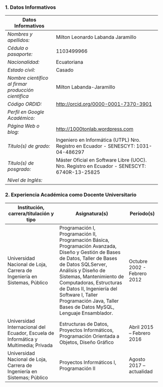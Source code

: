 ### 1. Datos Informativos
|Datos Informativos||
---------------------- | ---------------------
*Nombres y apellidos:* | Milton Leonardo Labanda Jaramillo
*Cédula o pasaporte:* | 1103499966
*Nacionalidad:* | Ecuatoriana
*Estado civil:* | Casado
*Nombre científico al firmar producción científica* | Milton Labanda-Jaramillo
*Código ORDID:* | http://orcid.org/0000-0001-7370-3901
*Perfil en Google Académico:* | 
*Página Web o blog:* | http://1000tonlab.wordpress.com
*Título(s) de grado:* | Ingeniero en Informática (UTPL) Nro. Registro en Ecuador - SENESCYT: 1031-04-486297
*Título(s) de posgrado:* | Máster Oficial en Software Libre (UOC). Nro. Registro en Ecuador - SENESCYT: 6740R-13-25825
*Nivel de Inglés:* | 

### 2. Experiencia Académica como Docente Universitario 

Institución, carrera/titulación y tipo | Asignatura(s) | Período(s)
----------------------|-------------------|---------------------
Universidad Nacional de Loja, Carrera de Ingeniería en Sistemas, Público|Programación I, Programación II, Programación Básica, Programación Avanzada, Diseño y Gestión de Bases de Datos, Taller de Bases de Datos SQLServer, Análisis y Diseño de Sistemas, Mantenimiento de Computadoras, Estructuras de Datos II, Ingeniería del Software I, Taller Programación Java, Taller Bases de Datos MySQL, Lenguaje Ensamblador.|Octubre 2002 - Febrero 2012
Universidad Internacional del Ecuador, Escuela de Informática y Multimedia; Privada|Estructuras de Datos, Proyectos Informáticos, Programación Orientada a Objetos, Diseño Gráfico|Abril 2015 – Febrero 2016
Universidad Nacional de Loja, Carrera de Ingeniería en Sistemas; Público|Proyectos Informáticos I, Programación II|Agosto 2017 – actualidad
